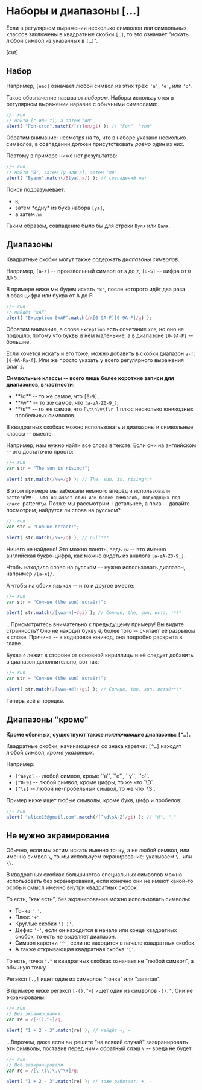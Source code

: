 # Наборы и диапазоны [...]

Если в регулярном выражении несколько символов или символьных классов заключены в квадратные скобки `[…]`, то это означает "искать любой символ из указанных в `[…]`".

[cut]

## Набор

Например, <code class="pattern">[еао]</code> означает любой символ из этих трёх: `'а'`, `'е'`, или `'о'`.

Такое обозначение называют *набором*. Наборы используются в регулярном выражении наравне с обычными символами:

```js
//+ run
// найти [г или т], а затем "оп"
alert( "Гоп-стоп".match(/[гт]оп/gi) ); // "Гоп", "топ"
```

Обратим внимание: несмотря на то, что в наборе указано несколько символов, в совпадении должен присутствовать *ровно один* из них. 

Поэтому в примере ниже нет результатов:

```js
//+ run
// найти "В", затем [у или а], затем "ля"
alert( "Вуаля".match(/В[уа]ля/) ); // совпадений нет
```

Поиск подразумевает:
<ul>
<li><code class="pattern">В</code>,</li>
<li>затем *одну* из букв набора <code class="pattern">[уа]</code>,</li>
<li>а затем <code class="pattern">ля</code></li>
</ul>

Таким образом, совпадение было бы для строки <code class="match">Вуля</code> или <code class="match">Валя</code>.

## Диапазоны

Квадратные скобки могут также содержать *диапазоны символов*.

Например,  <code class="pattern">[a-z]</code> -- произвольный символ от `a` до `z`, <code class="pattern">[0-5]</code> -- цифра от `0` до `5`.

В примере ниже мы будем искать `"x"`, после которого идёт два раза любая цифра или буква от A до F:

```js
//+ run
// найдёт "xAF"
alert( "Exception 0xAF".match(/x[0-9A-F][0-9A-F]/g) );
```

Обратим внимание, в слове <code class="subject">Exception</code> есть сочетание <code class="subject">xce</code>, но оно не подошло, потому что буквы в нём маленькие, а в диапазоне <code class="pattern">[0-9A-F]</code> -- большие. 

Если хочется искать и его тоже, можно добавить в скобки диапазон `a-f`: <code class="pattern">[0-9A-Fa-f]</code>. Или же просто указать у всего регулярного выражения флаг `i`.

**Символьные классы -- всего лишь более короткие записи для диапазонов, в частности:**

<ul>
<li>**\d** -- то же самое, что <code class="pattern">[0-9]</code>,</li>
<li>**\w** -- то же самое, что <code class="pattern">[a-zA-Z0-9_]</code>,</li>
<li>**\s** -- то же самое, что <code class="pattern">[\t\n\v\f\r ]</code> плюс несколько юникодных пробельных символов.</li>
</ul>

В квадратных скобках можно использовать и диапазоны и символьные классы -- вместе.

Например, нам нужно найти все слова в тексте. Если они на английском -- это достаточно просто:

```js
//+ run
var str = "The sun is rising!";

alert( str.match(/\w+/g) ); // The, sun, is, rising*!*
```

В этом примере мы забежали немного вперёд и использовали `pattern`\w+`, что означает один или более символов, подходящих под класс `pattern`\w`. Позже мы рассмотрим `+` детальнее, а пока -- давайте посмотрим, найдутся ли слова на русском?

```js
//+ run
var str = "Солнце встаёт!";

alert( str.match(/\w+/g) ); // null*!*
```

Ничего не найдено! Это можно понять, ведь <code class="pattern">\w</code> -- это именно английская букво-цифра, как можно видеть из аналога <code class="pattern">[a-zA-Z0-9_]</code>.

Чтобы находило слово на русском -- нужно использовать диапазон, например <code class="pattern">/[а-я]/</code>. 

А чтобы на обоих языках -- и то и другое вместе:

```js
//+ run
var str = "Солнце (the sun) встаёт!";

alert( str.match(/[\wа-я]+/gi) ); // Солнце, the, sun, вста, т*!*
```

...Присмотритесь внимательно к предыдущему примеру! Вы видите странность? Оно не находит букву <code class="match">ё</code>, более того -- считает её разрывом в слове. Причина  -- в кодировке юникод, она подробно раскрыта в главе [](/string). 

Буква `ё` лежит в стороне от основной кириллицы и её следует добавить в диапазон дополнительно, вот так:

```js
//+ run
var str = "Солнце (the sun) встаёт!";

alert( str.match(/[\wа-яё]+/gi) ); // Солнце, the, sun, встаёт*!*
```

Теперь всё в порядке.

## Диапазоны "кроме"

**Кроме обычных, существуют также *исключающие* диапазоны: <code class="pattern">[^…]</code>.**

Квадратные скобки, начинающиеся со знака каретки: <code class="pattern">[^…]</code> находят любой символ, *кроме указанных*.

Например:

<ul>
<li><code class="pattern">[^аеуо]</code> -- любой символ, кроме  `'a'`, `'e'`, `'y'`, `'o'`.</li>
<li><code class="pattern">[^0-9]</code> -- любой символ, кроме цифры, то же что `\D`.</li>
<li><code class="pattern">[^\s]</code> -- любой не-пробельный символ, то же что `\S`.</li>
</ul>

Пример ниже ищет любые символы, кроме букв, цифр и пробелов:

```js
//+ run
alert( "alice15@gmail.com".match(/[^\d\sA-Z]/gi) ); // "@", "."
```

## Не нужно экранирование

Обычно, если мы хотим искать именно точку, а не любой символ, или именно символ `\`, то мы используем экранирование: указываем `\.` или `\\`.

В квадратных скобках большинство специальных символов можно использовать без экранирования, если конечно они не имеют какой-то особый смысл именно внутри квадратных скобок.

То есть, "как есть", без экранирования можно использовать символы:
<ul>
<li>Точка <code class="pattern">'.'</code>.</li>
<li>Плюс <code class="pattern">'+'</code>.</li>
<li>Круглые скобки <code class="pattern">'( )'</code>.</li>
<li>Дефис <code class="pattern">'-'</code>, если он находится в начале или конце квадратных скобок, то есть не выделяет диапазон.</li>
<li>Символ каретки <code class="pattern">'^'</code>, если не находится в начале квадратных скобок.</li>
<li>А также открывающая квадратная скобка <code class="pattern">'['</code>.</li>
</ul>

То есть, точка `"."` в квадратных скобках означает не "любой символ", а обычную точку.

Регэксп <code class="pattern">[.,]</code> ищет один из символов "точка" или "запятая".

В примере ниже регэксп <code class="pattern">[-().^+]</code> ищет один из символов `-().^`. Они не экранированы:

```js
//+ run
// Без экранирования
var re = /[-().^+]/g;

alert( "1 + 2 - 3".match(re) ); // найдёт +, -
```

...Впрочем, даже если вы решите "на всякий случай" заэкранировать эти символы, поставив перед ними обратный слэш `\` -- вреда не будет:

```js
//+ run
// Всё заэкранировали
var re = /[\-\(\)\.\^\+]/g;

alert( "1 + 2 - 3".match(re) ); // тоже работает: +, -
```


